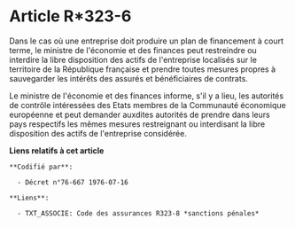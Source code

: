 # Article R*323-6

Dans le cas où une entreprise doit produire un plan de financement à court terme, le ministre de l'économie et des finances
peut restreindre ou interdire la libre disposition des actifs de l'entreprise localisés sur le territoire de la République
française et prendre toutes mesures propres à sauvegarder les intérêts des assurés et bénéficiaires de contrats.

Le ministre de l'économie et des finances informe, s'il y a lieu, les autorités de contrôle intéressées des Etats membres de
la Communauté économique européenne et peut demander auxdites autorités de prendre dans leurs pays respectifs les mêmes
mesures restreignant ou interdisant la libre disposition des actifs de l'entreprise considérée.

**Liens relatifs à cet article**

	**Codifié par**:

	  - Décret n°76-667 1976-07-16

	**Liens**:

	  - TXT_ASSOCIE: Code des assurances R323-8 *sanctions pénales*
